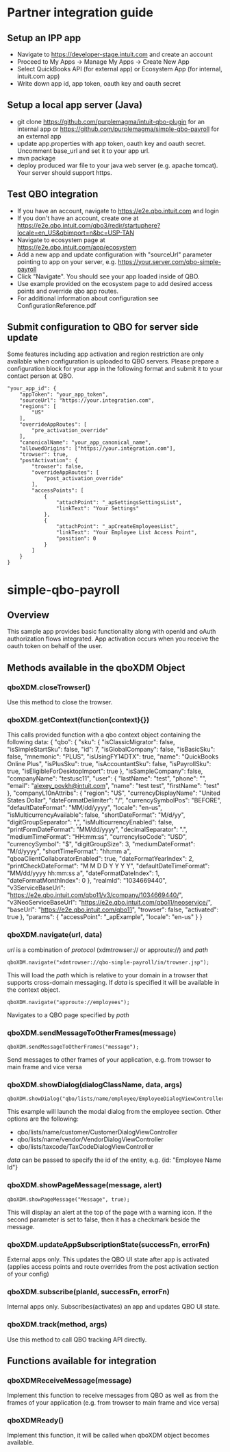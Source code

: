 # Partner integration guide
## Setup an IPP app
- Navigate to https://developer-stage.intuit.com and create an account
- Proceed to My Apps -> Manage My Apps -> Create New App
- Select QuickBooks API (for external app) or Ecosystem App (for internal, intuit.com app)
- Write down app id, app token, oauth key and oauth secret

## Setup a local app server (Java)
- git clone https://github.com/purplemagma/intuit-qbo-plugin for an internal app or https://github.com/purplemagma/simple-qbo-payroll for an external app
- update app.properties with app token, oauth key and oauth secret. Uncomment base_url and set it to your app url.
- mvn package
- deploy produced war file to your java web server (e.g. apache tomcat). Your server should support https.

## Test QBO integration
- If you have an account, navigate to https://e2e.qbo.intuit.com and login
- If you don't have an account, create one at https://e2e.qbo.intuit.com/qbo3/redir/startuphere?locale=en_US&qbimport=n&bc=USP-TAN
- Navigate to ecosystem page at https://e2e.qbo.intuit.com/app/ecosystem
- Add a new app and update configuration with "sourceUrl" parameter pointing to app on your server, e.g. https://your.server.com/qbo-simple-payroll
- Click "Navigate". You should see your app loaded inside of QBO.
- Use example provided on the ecosystem page to add desired access points and override qbo app routes.
- For additional information about configuration see ConfigurationReference.pdf

## Submit configuration to QBO for server side update
Some features including app activation and region restriction are only available when configuration is uploaded to QBO servers.
Please prepare a configuration block for your app in the following format and submit it to your contact person at QBO.

    "your_app_id": {
        "appToken": "your_app_token",
        "sourceUrl": "https://your.integration.com",
        "regions": [
            "US"
        ],
        "overrideAppRoutes": [
            "pre_activation_override"
        ],
        "canonicalName": "your_app_canonical_name",
        "allowedOrigins": ["https://your.integration.com"],
        "trowser": true,
        "postActivation": {
            "trowser": false,
            "overrideAppRoutes": [
                "post_activation_override"
            ],
            "accessPoints": [
                {
                    "attachPoint": "_apSettingsSettingsList",
                    "linkText": "Your Settings"
                },
                {
                    "attachPoint": "_apCreateEmployeesList",
                    "linkText": "Your Employee List Access Point",
                    "position": 0
                }
            ]
        }
    }

# simple-qbo-payroll
## Overview
This sample app provides basic functionality along with openId and oAuth authorization flows integrated. App activation occurs when you receive the oauth token on behalf of the user.

## Methods available in the qboXDM Object
### qboXDM.closeTrowser()
Use this method to close the trowser.

### qboXDM.getContext(function(context){})
This calls provided function with a qbo context object containing the following data:
    {
        "qbo": {
            "sku": {
                "isClassicMigrator": false,
                "isSimpleStartSku": false,
                "id": 7,
                "isGlobalCompany": false,
                "isBasicSku": false,
                "mnemonic": "PLUS",
                "isUsingFY14DTX": true,
                "name": "QuickBooks Online Plus",
                "isPlusSku": true,
                "isAccountantSku": false,
                "isPayrollSku": true,
                "isEligibleForDesktopImport": true
            },
            "isSampleCompany": false,
            "companyName": "testusc11",
            "user": {
                "lastName": "test",
                "phone": "",
                "email": "alexey_povkh@intuit.com",
                "name": "test test",
                "firstName": "test"
            },
            "companyL10nAttribs": {
                "region": "US",
                "currencyDisplayName": "United States Dollar",
                "dateFormatDelimiter": "/",
                "currencySymbolPos": "BEFORE",
                "defaultDateFormat": "MM/dd/yyyy",
                "locale": "en-us",
                "isMulticurrencyAvailable": false,
                "shortDateFormat": "M/d/yy",
                "digitGroupSeparator": ",",
                "isMulticurrencyEnabled": false,
                "printFormDateFormat": "MM/dd/yyyy",
                "decimalSeparator": ".",
                "mediumTimeFormat": "HH:mm:ss",
                "currencyIsoCode": "USD",
                "currencySymbol": "$",
                "digitGroupSize": 3,
                "mediumDateFormat": "M/d/yyyy",
                "shortTimeFormat": "hh:mm a",
                "qboaClientCollaboratorEnabled": true,
                "dateFormatYearIndex": 2,
                "printCheckDateFormat": "M M D D Y Y Y Y",
                "defaultDateTimeFormat": "MM/dd/yyyy hh:mm:ss a",
                "dateFormatDateIndex": 1,
                "dateFormatMonthIndex": 0
            },
            "realmId": "1034669440",
            "v3ServiceBaseUrl": "https://e2e.qbo.intuit.com/qbo11/v3/company/1034669440/",
            "v3NeoServiceBaseUrl": "https://e2e.qbo.intuit.com/qbo11/neoservice/",
            "baseUrl": "https://e2e.qbo.intuit.com/qbo11",
            "trowser": false,
            "activated": true
        },
        "params": {
            "accessPoint": "_apExample",
            "locale": "en-us"
        }
    }

### qboXDM.navigate(url, data)
*url* is a combination of *protocol* (xdmtrowser:// or approute://) and *path*

	qboXDM.navigate("xdmtrowser://qbo-simple-payroll/in/trowser.jsp");
This will load the *path* which is relative to your domain in a trowser that supports cross-domain messaging. If *data* is specified it will be available in the context object.
  
	qboXDM.navigate("approute://employees");
Navigates to a QBO page specified by *path*

### qboXDM.sendMessageToOtherFrames(message)
	qboXDM.sendMessageToOtherFrames("message");

Send messages to other frames of your application, e.g. from trowser to main frame and vice versa

### qboXDM.showDialog(dialogClassName, data, args)
	qboXDM.showDialog("qbo/lists/name/employee/EmployeeDialogViewController");
 
This example will launch the modal dialog from the employee section. Other options are the following:
- qbo/lists/name/customer/CustomerDialogViewController
- qbo/lists/name/vendor/VendorDialogViewController
- qbo/lists/taxcode/TaxCodeDialogViewController

*data* can be passed to specify the id of the entity, e.g. {id: "Employee Name Id"}

### qboXDM.showPageMessage(message, alert)
	qboXDM.showPageMessage("Message", true);

This will display an alert at the top of the page with a warning icon. If the second parameter is set to false, then it has a checkmark beside the message.

### qboXDM.updateAppSubscriptionState(successFn, errorFn)

External apps only. This updates the QBO UI state after app is activated (applies access points and route overrides from the post activation section of your config)

### qboXDM.subscribe(planId, successFn, errorFn)

Internal apps only. Subscribes(activates) an app and updates QBO UI state.

### qboXDM.track(method, args)

Use this method to call QBO tracking API directly.

## Functions available for integration
### qboXDMReceiveMessage(message)
Implement this function to receive messages from QBO as well as from the frames of your application (e.g. from trowser to main frame and vice versa)

### qboXDMReady()
Implement this function, it will be called when qboXDM object becomes available.